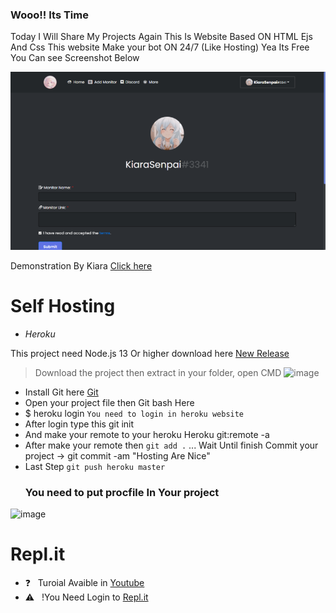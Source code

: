 ### Wooo!! Its Time
Today I Will Share My Projects Again This Is Website Based ON HTML Ejs And Css
This website Make your bot ON 24/7 (Like Hosting) Yea Its Free You Can see Screenshot Below
<div align="middle"></div><div align="middle"></div><div align="middle"><img src="/Images/Uptime.png"></div>




Demonstration By Kiara
[Click here](https://KiaraHost.kiarasenpai.repl.co/callback) 

# Self Hosting
- *Heroku*

This project need Node.js 13 Or higher download here [New Release](https://github.com/Lernox-Dev/Caramel-Hosting/releases/new)
> Download the project then extract in your folder, open CMD
![image](https://user-images.githubusercontent.com/93978895/161688111-7b323d19-8158-477d-a4e7-f8f712e4f502.png)

- Install Git here [Git](https://git-scm.com/downloads)
- Open your project file then  Git bash Here
- $ heroku login ``You need to login in heroku website``
- After login type this git init
- And make your remote to your heroku  Heroku git:remote -a  <Your Bot name>
- After make your remote then `git add .` ... Wait Until finish
  Commit your project -> git commit -am "Hosting Are Nice"
- Last Step `git push heroku master`
  ### You need to put procfile In Your project
![image](https://user-images.githubusercontent.com/93978895/161690756-e88a2aa1-3ac2-431d-8a5a-db6631cefd28.png)

# Repl.it
  
- ❓ &nbsp; Turoial Avaible in [Youtube](https://www.youtube.com/watch?v=G3yhZ78lYK0)
- ⚠ &nbsp; !You Need Login to [Repl.it](https://replit.com)
